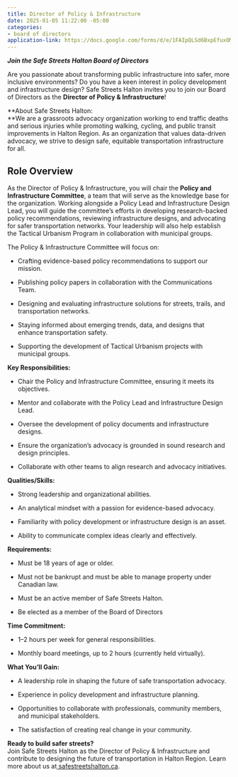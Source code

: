 ```yaml
---
title: Director of Policy & Infrastructure
date: 2025-01-05 11:22:00 -05:00
categories:
- board of directors
application-link: https://docs.google.com/forms/d/e/1FAIpQLSd6BxpEfuxOMB_EYOWDUT98IGKdUw0mYjdWiBDpBnzdZ9RTCQ/viewform?usp=dialog
---
```


***Join the Safe Streets Halton Board of Directors***

Are you passionate about transforming public infrastructure into safer, more inclusive environments? Do you have a keen interest in policy development and infrastructure design? Safe Streets Halton invites you to join our Board of Directors as the **Director of Policy & Infrastructure**!

**About Safe Streets Halton:\
**We are a grassroots advocacy organization working to end traffic deaths and serious injuries while promoting walking, cycling, and public transit improvements in Halton Region. As an organization that values data-driven advocacy, we strive to design safe, equitable transportation infrastructure for all.

## Role Overview
As the Director of Policy & Infrastructure, you will chair the **Policy and Infrastructure Committee**, a team that will serve as the knowledge base for the organization. Working alongside a Policy Lead and Infrastructure Design Lead, you will guide the committee’s efforts in developing research-backed policy recommendations, reviewing infrastructure designs, and advocating for safer transportation networks. Your leadership will also help establish the Tactical Urbanism Program in collaboration with municipal groups.

The Policy & Infrastructure Committee will focus on:

* Crafting evidence-based policy recommendations to support our mission.

* Publishing policy papers in collaboration with the Communications Team.

* Designing and evaluating infrastructure solutions for streets, trails, and transportation networks.

* Staying informed about emerging trends, data, and designs that enhance transportation safety.

* Supporting the development of Tactical Urbanism projects with municipal groups.

**Key Responsibilities:**

* Chair the Policy and Infrastructure Committee, ensuring it meets its objectives.

* Mentor and collaborate with the Policy Lead and Infrastructure Design Lead.

* Oversee the development of policy documents and infrastructure designs.

* Ensure the organization’s advocacy is grounded in sound research and design principles.

* Collaborate with other teams to align research and advocacy initiatives.

**Qualities/Skills:**

* Strong leadership and organizational abilities.

* An analytical mindset with a passion for evidence-based advocacy.

* Familiarity with policy development or infrastructure design is an asset.

* Ability to communicate complex ideas clearly and effectively.

**Requirements:**

* Must be 18 years of age or older.

* Must not be bankrupt and must be able to manage property under Canadian law.

* Must be an active member of Safe Streets Halton.

* Be elected as a member of the Board of Directors

**Time Commitment:**

* 1–2 hours per week for general responsibilities.

* Monthly board meetings, up to 2 hours (currently held virtually).

**What You’ll Gain:**

* A leadership role in shaping the future of safe transportation advocacy.

* Experience in policy development and infrastructure planning.

* Opportunities to collaborate with professionals, community members, and municipal stakeholders.

* The satisfaction of creating real change in your community.

**Ready to build safer streets?**\
Join Safe Streets Halton as the Director of Policy & Infrastructure and contribute to designing the future of transportation in Halton Region. Learn more about us at[ safestreetshalton.ca](https://safestreetshalton.ca).